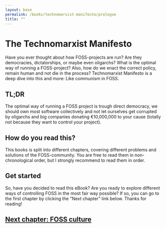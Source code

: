```yaml
---
layout: base
permalink: /books/technomarxist-manifesto/prologue
title: ""
---
```


# The Technomarxist Manifesto
Have you ever thought about how FOSS-projects are run? Are they democracies, dictatorships,
or maybe even oligarchs? What is the optimal way of running a FOSS-project?
Also, how do we enact the correct policy, remain human and not die in the process?
Technomarxist Manifesto is a deep dive into this and more: Like communism in FOSS.

## TL;DR
The optimal way of running a FOSS project is trough direct democracy, we should
own most software collectively and not let ourselves get corrupted by oligarchs and
big companies donating €10,000,000 to your cause (totally not because they want
to control your project).

## How do you read this?
This books is split into different chapters, covering different problems and
solutions of the FOSS-community. You are free to read them in non-chronological
order, but I strongly recommend to read them in order.

## Get started
So, have you decided to read this eBook? Are you ready to explore different
ways of controlling FOSS in the most fair way possible? If so, you can go to
the first chapter by clicking the "Next chapter" link below. Thanks for reading!

## [Next chapter: FOSS culture](/books/technomarxist-manifesto/foss-culture)
